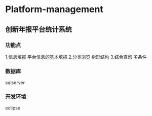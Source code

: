 # Platform-management
##  创新年报平台统计系统
### 功能点
   1.信息填报
      平台信息的基本填报
   2.分类浏览
      树形结构
   3.综合查询
      多条件
### 数据库
  sqlserver
### 开发环境
  eclipse

